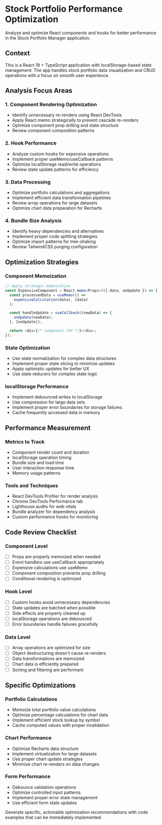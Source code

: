 # Stock Portfolio Performance Optimization

Analyze and optimize React components and hooks for better performance in the Stock Portfolio Manager application.

## Context

This is a React 19 + TypeScript application with localStorage-based state management. The app handles stock portfolio data visualization and CRUD operations with a focus on smooth user experience.

## Analysis Focus Areas

### 1. Component Rendering Optimization

- Identify unnecessary re-renders using React DevTools
- Apply React.memo strategically to prevent cascade re-renders
- Optimize component prop drilling and state structure
- Review component composition patterns

### 2. Hook Performance

- Analyze custom hooks for expensive operations
- Implement proper useMemo/useCallback patterns
- Optimize localStorage read/write operations
- Review state update patterns for efficiency

### 3. Data Processing

- Optimize portfolio calculations and aggregations
- Implement efficient data transformation pipelines
- Review array operations for large datasets
- Optimize chart data preparation for Recharts

### 4. Bundle Size Analysis

- Identify heavy dependencies and alternatives
- Implement proper code splitting strategies
- Optimize import patterns for tree-shaking
- Review TailwindCSS purging configuration

## Optimization Strategies

### Component Memoization

```typescript
// Apply strategic memoization
const ExpensiveComponent = React.memo<Props>(({ data, onUpdate }) => {
  const processedData = useMemo(() =>
    expensiveCalculation(data), [data]
  );

  const handleUpdate = useCallback((newData) => {
    onUpdate(newData);
  }, [onUpdate]);

  return <div>{/* component JSX */}</div>;
});
```

### State Optimization

- Use state normalization for complex data structures
- Implement proper state slicing to minimize updates
- Apply optimistic updates for better UX
- Use state reducers for complex state logic

### localStorage Performance

- Implement debounced writes to localStorage
- Use compression for large data sets
- Implement proper error boundaries for storage failures
- Cache frequently accessed data in memory

## Performance Measurement

### Metrics to Track

- Component render count and duration
- localStorage operation timing
- Bundle size and load time
- User interaction response time
- Memory usage patterns

### Tools and Techniques

- React DevTools Profiler for render analysis
- Chrome DevTools Performance tab
- Lighthouse audits for web vitals
- Bundle analyzer for dependency analysis
- Custom performance hooks for monitoring

## Code Review Checklist

### Component Level

- [ ] Props are properly memoized when needed
- [ ] Event handlers use useCallback appropriately
- [ ] Expensive calculations use useMemo
- [ ] Component composition prevents prop drilling
- [ ] Conditional rendering is optimized

### Hook Level

- [ ] Custom hooks avoid unnecessary dependencies
- [ ] State updates are batched when possible
- [ ] Side effects are properly cleaned up
- [ ] localStorage operations are debounced
- [ ] Error boundaries handle failures gracefully

### Data Level

- [ ] Array operations are optimized for size
- [ ] Object destructuring doesn't cause re-renders
- [ ] Data transformations are memoized
- [ ] Chart data is efficiently prepared
- [ ] Sorting and filtering are performant

## Specific Optimizations

### Portfolio Calculations

- Memoize total portfolio value calculations
- Optimize percentage calculations for chart data
- Implement efficient stock lookup by symbol
- Cache computed values with proper invalidation

### Chart Performance

- Optimize Recharts data structure
- Implement virtualization for large datasets
- Use proper chart update strategies
- Minimize chart re-renders on data changes

### Form Performance

- Debounce validation operations
- Optimize controlled input patterns
- Implement proper error state management
- Use efficient form state updates

Generate specific, actionable optimization recommendations with code examples that can be immediately implemented.
